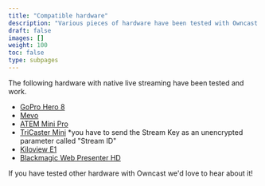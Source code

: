 ```yaml
---
title: "Compatible hardware"
description: "Various pieces of hardware have been tested with Owncast."
draft: false
images: []
weight: 100
toc: false
type: subpages
---
```


The following hardware with native live streaming have been tested and work.

- [GoPro Hero 8](https://gopro.com/)
- [Mevo](https://mevo.com/)
- [ATEM Mini Pro](https://www.blackmagicdesign.com/products/atemmini)
- [TriCaster Mini](https://www.newtek.com/tricaster/mini/) \*you have to send the Stream Key as an unencrypted parameter called "Stream ID"
- [Kiloview E1](https://www.kiloview.com/en/encoder/h264-wired/)
- [Blackmagic Web Presenter HD](https://www.blackmagicdesign.com/products/blackmagicwebpresenter)

If you have tested other hardware with Owncast we'd love to hear about it!
